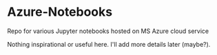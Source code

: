 # Azure-Notebooks
Repo for various Jupyter notebooks hosted on MS Azure cloud service

Nothing inspirational or useful here. I'll add more details later (maybe?).


